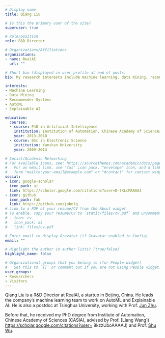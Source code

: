 ```yaml
---
# Display name
title: Qiang Liu

# Is this the primary user of the site?
superuser: true

# Role/position
role: R&D Director

# Organizations/Affiliations
organizations:
- name: RealAI
  url: ""

# Short bio (displayed in user profile at end of posts)
bio: My research interests include machine learning, data mining, recommender systems and AutoML.

interests:
- Machine Learning
- Data Mining
- Recommender Systems
- AutoML
- Explainable AI

education:
  courses:
  - course: PhD in Artificial Intelligence
    institution: Institution of Automation, Chinese Academy of Sciences (CASIA)
    year: 2013-2018
  - course: BSc in Electronic Science
    institution: Yanshan University
    year: 2009-2013

# Social/Academic Networking
# For available icons, see: https://sourcethemes.com/academic/docs/page-builder/#icons
#   For an email link, use "fas" icon pack, "envelope" icon, and a link in the
#   form "mailto:your-email@example.com" or "#contact" for contact widget.
social:
- icon: google-scholar
  icon_pack: ai
  link: https://scholar.google.com/citations?user=D-lKLcMAAAAJ
- icon: github
  icon_pack: fab
  link: https://github.com/johnlq
# Link to a PDF of your resume/CV from the About widget.
# To enable, copy your resume/CV to `static/files/cv.pdf` and uncomment the lines below.
# - icon: cv
#   icon_pack: ai
#   link: files/cv.pdf

# Enter email to display Gravatar (if Gravatar enabled in Config)
email: ""

# Highlight the author in author lists? (true/false)
highlight_name: false

# Organizational groups that you belong to (for People widget)
#   Set this to `[]` or comment out if you are not using People widget.
user_groups:
- Researchers
- Visitors
---
```


Qiang Liu is a R&D Director at RealAI, a startup in Beijing, China. He leads the company’s machine learning team to work on AutoML and Explainable AI. He is also a postdoc at Tsinghua University, working with Prof. [Jun Zhu](http://ml.cs.tsinghua.edu.cn/~jun/index.shtml).

Before that, he received my PhD degree from Institute of Automation, Chinese Academy of Sciences (CASIA), advised by Prof. [Liang Wang]( https://scholar.google.com/citations?user= 8kzzUboAAAAJ) and Prof. [Shu Wu](http://www.shuwu.name/).
